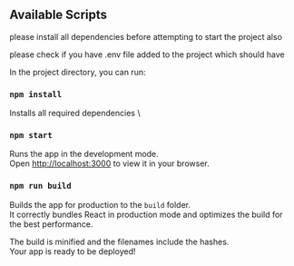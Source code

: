 ## Available Scripts

please install all dependencies before attempting to start the project also

please check if you have .env file added to the project
which should have

In the project directory, you can run:

### `npm install`

Installs all required dependencies \

### `npm start`

Runs the app in the development mode.\
Open [http://localhost:3000](http://localhost:3000) to view it in your browser.

### `npm run build`

Builds the app for production to the `build` folder.\
It correctly bundles React in production mode and optimizes the build for the best performance.

The build is minified and the filenames include the hashes.\
Your app is ready to be deployed!
